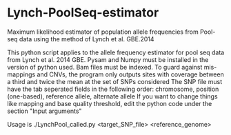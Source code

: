 # Lynch-PoolSeq-estimator
Maximum likelihood estimator of population allele frequencies from Pool-seq data using the method of Lynch et al. GBE.2014 

This python script applies to the allele frequency estimator for pool seq data from Lynch et al. 2014 GBE.
Pysam and Numpy must be installed in the version of python used.
Bam files must be indexed.
To guard against mis-mappings and CNVs, the program only outputs sites with coverage between a third and twice the mean at the set of SNPs considered
The SNP file must have the tab seperated fields in the following order: chromosome, position (one-based), reference allele, alternate allele
If you want to change things like mapping and base quality threshold, edit the python code under the section "Input arguments"

Usage is ./LynchPool_called.py <bamfile> <fileoutname> <target_SNP_file> <reference_genome>

